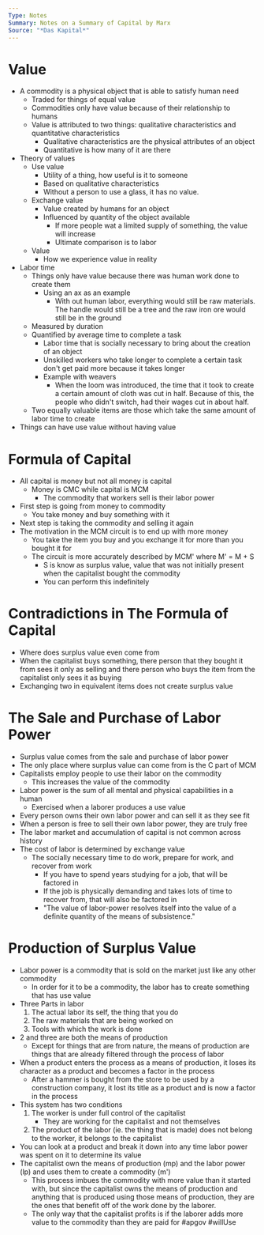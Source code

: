 ```yaml
---
Type: Notes
Summary: Notes on a Summary of Capital by Marx
Source: "*Das Kapital*"
---
```

# Value
- A commodity is a physical object that is able to satisfy human need
	- Traded for things of equal value 
	- Commodities only have value because of their relationship to humans
	- Value is attributed to two things: qualitative characteristics and quantitative characteristics
		- Qualitative characteristics are the physical attributes of an object
		- Quantitative is how many of it are there
- Theory of values
	- Use value
		- Utility of a thing, how useful is it to someone
		- Based on qualitative characteristics
		- Without a person to use a glass, it has no value.
	- Exchange value
		- Value created by humans for an object
		- Influenced by quantity of the object available
			- If more people wat a limited supply of something, the value will increase
			- Ultimate comparison is to labor
	- Value
		- How we experience value in reality
- Labor time
	- Things only have value because there was human work done to create them
		- Using an ax as an example
			- With out human labor, everything would still be raw materials. The handle would still be a tree and the raw iron ore would still be in the ground
	- Measured by duration
	- Quantified by average time to complete a task
		- Labor time that is socially necessary to bring about the creation of an object
		- Unskilled workers who take longer to complete a certain task don't get paid more because it takes longer
		- Example with weavers
			- When the loom was introduced, the time that it took to create a certain amount of cloth was cut in half. Because of this, the people who didn't switch, had their wages cut in about half.
	- Two equally valuable items are those which take the same amount of labor time to create
- Things can have use value without having value
# Formula of Capital
- All capital is money but not all money is capital
	- Money is CMC while capital is MCM
		- The commodity that workers sell is their labor power
- First step is going from money to commodity
	- You take money and buy something with it
- Next step is taking the commodity and selling it again
- The motivation in the MCM circuit is to end up with more money
	- You take the item you buy and you exchange it for more than you bought it for
	- The circuit is more accurately described by MCM' where M' = M + S
		- S is know as surplus value, value that was not initially present when the capitalist bought the commodity
		- You can perform this indefinitely
# Contradictions in The Formula of Capital
- Where does surplus value even come from
- When the capitalist buys something, there person that they bought it from sees it only as selling and there person who buys the item from the capitalist only sees it as buying
- Exchanging two in equivalent items does not create surplus value 
# The Sale and Purchase of Labor Power
- Surplus value comes from the sale and purchase of labor power
- The only place where surplus value can come from is the C part of MCM
- Capitalists employ people to use their labor on the commodity
	- This increases the value of the commodity
- Labor power is the sum of all mental and physical capabilities in a human
	- Exercised when a laborer produces a use value
- Every person owns their own labor power and can sell it as they see fit
- When a person is free to sell their own labor power, they are truly free
- The labor market and accumulation of capital is not common across history
- The cost of labor is determined by exchange value
	- The socially necessary time to do work, prepare for work, and recover from work
		- If you have to spend years studying for a job, that will be factored in
		- If the job is physically demanding and takes lots of time to recover from, that will also be factored in
		- "The value of labor-power resolves itself into the value of a definite quantity of the means of subsistence."
# Production of Surplus Value
- Labor power is a commodity that is sold on the market just like any other commodity
	- In order for it to be a commodity, the labor has to create something that has use value
- Three Parts in labor
	1. The actual labor its self, the thing that you do
	2. The raw materials that are being worked on
	3. Tools with which the work is done
- 2 and three are both the means of production
	- Except for things that are from nature, the means of production are things that are already filtered through the process of labor
- When a product enters the process as a means of production, it loses its character as a product and becomes a factor in the process
	- After a hammer is bought from the store to be used by a construction company, it lost its title as a product and is now a factor in the process
- This system has two conditions
	1. The worker is under full control of the capitalist
		- They are working for the capitalist and not themselves
	2. The product of the labor (ie. the thing that is made) does not belong to the worker, it belongs to the capitalist
- You can look at a product and break it down into any time labor power was spent on it to determine its value
- The capitalist own the means of production (mp) and the labor power (lp) and uses them to create a commodity (m')
	- This process imbues the commodity with more value than it started with, but since the capitalist owns the means of production and anything that is produced using those means of production, they are the ones that benefit off of the work done by the laborer.
	- The only way that the capitalist profits is if the laborer adds more value to the commodity than they are paid for
#apgov 
#willUse